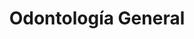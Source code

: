 ---
templateKey: specialties-page
language: es
title: Odontología General
redirects: /en/specialties/general-dentistry/

# Hero Section
hero:
  display: true
  type: default
  image: /img/hero-general-dentistry.jpg
  parallax: false
  title: >
    <span class="bebas" style="font-family:Bebas Neue Bold;color:white;font-weight:lighter">Odontología General</span>
  indicator: false
  halfSize: true

# Heading Section
specialtiesHeading:
  display: true
  img: /img/icon-general-dentistry.jpg
  content: El mejor tratamiento de cualquier enfermedad es su prevención y nuestro principal objetivo debe ser el de interponer barreras biológicas que verdaderamente interfieran con su desarrollo.

# Aside section
paragraphSection:
  body: >
    <p><strong>El Odontólogo general se encuentra capacitado para prevenir, diagnosticar y tratar los problemas comunes del público en general. </strong> Si usted requiere de un CHEQUEO DE RUTINA o de Odontología básica como eliminación de caries, limpieza, profilaxis o prótesis bucal sin compromiso estético, funcional o periodontal, un profesional de práctica general podrá prestarle un excelente servicio. Sin embargo, debido a que las diferentes áreas de la Odontología se han hecho cada vez más complejas y altamente tecnificadas,  <strong>existen numerosos casos que requieren de la intervención de profesionales con largos e intensivos entrenamientos llamados Especialistas.  </strong>Estos individuos se encuentran particularmente capacitados para ejecutar técnicas y procedimientos avanzados brindando resultados altamente predecibles y muchas veces sorprendentes para los pacientes.</p><p><strong>Un buen Odontólogo general se encarga de realizar el triaje y diagnóstico primario del paciente, </strong> resolver los problemas de higiene y RESTAURACIÓN DE CARIES que pueda presentar y referirle, de ser necesario, al Especialista más indicado. Es importante aclarar que  <strong>un verdadero Especialista debe haber cursado estudios de cuarto nivel o Postgrado </strong> en alguna Universidad nacional o extranjera reconocida, con un pensum académico que abarque las horas lectivas exigidas por las diferentes sociedades científicas del país.</p><p><strong>El generalista debe poseer sólidos conocimientos de Patología oral, Radiología, Periodoncia y Gnatología  </strong>para poder detectar la presencia de lesiones o enfermedades en lengua, encías, tejidos blandos y articulaciones temporomandibulares. Debe además ser un verdadero experto en ODONTOLOGÍA OPERATORIA, ya que usualmente  <strong> es el que elabora las preparaciones cavitarias necesarias para el tratamiento de la caries dental,  </strong>aplicando diseños conservadores y tratando de preservar en todo momento la vitalidad pulpar, para finalmente; devolver al órgano su anatomía y funcionalidad habitual mediante el proceso de restauración dental. Debe por tanto conocer y manejar con propiedad los diferentes sistemas adhesivos basados en la técnica de grabado ácido, los múltiples materiales restauradores a base de composite o resina compuesta y los principios más básicos y universales de oclusión y función masticatoria.</p>  
    
  image: /img/aside-general-dentistry.jpg

# Quote Section
quote:
  title: ''
  body: >
    Desafortunadamente la caries dental representa un serio problema de salud pública en nuestro medio, por cuanto más del 98% de la población venezolana la ha padecido, padece o padecerá en algún momento de su vida.
  author: Dra. Vianka Xaviera Torres
  footer:
    position: Odontólogo General - Endodoncista
    clinic: DENTAL VIP, Especialidades Odontológicas s.c.

# Parallax Section
plainParallax:
  image: /img/parallax-general-dentistry.jpg

# Faq Section
faq:
  title:  Preguntas Frecuentes
  blocks:
    - questions:

      - question: ¿Cuáles son las enfermedades más comunes que afectan a dientes y encías?
        answer: >
          <p>Las patologías bucodentales más frecuentes son las caries y las afecciones periodontales (gingivitis y periodontitis). Luego, en menor grado, las enfermedades infecciosas de origen bacteriano, los traumatismos físicos, las lesiones congénitas y el cáncer de boca. Según la Organización Mundial de la Salud entre el 60% y el 90% de los niños en edad escolar y cerca del 99% de los adultos padecen de caries dental, a menudo acompañada de dolor o sensación de molestia.</p>
      - question: ¿Es posible evitarlas?
        answer: >
          <p>Aunque el componente genético es determinante, la incidencia de enfermedades bucodentales puede reducirse de forma considerable controlando los factores de riesgo ya conocidos. El control de la placa dental mediante la práctica constante de una correcta técnica de higiene oral, la reducción de la ingesta de azúcares, la alimentación bien equilibrada rica en frutas, verduras y fibra, la reducción del consumo de alcohol, el cese del hábito tabáquico, los controles profesionales periódicos y las aplicaciones tópicas de flúor impactarán favorablemente en la aparición y prevalencia de caries, periodontopatías y neoplasias bucales.</p>
      - question: ¿Qué es la placa bacteriana?
        answer: >
          <p>La placa dental o bacteriana es una sustancia pegajosa blanco-amarillenta que se adhiere con facilidad a los dientes y que acumula muchas especies de microbios (aerobios y anaerobios) dentro de una matriz intercelular de origen orgánico. La placa se forma a partir de los restos alimenticios que no hayan sido removidos y que sirven de sustrato perfecto para la colonización y multiplicación de bacterias. La importancia de su control radica en el hecho de que es la principal causante de las dos infecciones más habituales de la cavidad bucal: la caries dental y la enfermedad periodontal.</p>
      - question: ¿En qué se diferencia del cálculo o sarro dental?
        answer: >
          <p>El cálculo dental, también conocido como piedra, sarro o tártaro dental, es el resultado de la solidificación de la placa bacteriana por la precipitación y acumulación progresiva de sales minerales; calcio y fósforo principalmente. Por ser una materia mineralizada, rugosa y firmemente adherida a los dientes, aloja y retiene enormes cantidades de placa bacteriana en su superficie, y a diferencia de ella, no puede ser removida por el cepillo dental. Solo una limpieza profesional podrá eliminarlo.</p>
      - question: ¿Es normal que sangren las encías al cepillarse los dientes?
        answer: >
          <p>En lo absoluto. Aunque tal fenómeno podría deberse a una condición de orden sistémico, la causa habitual obedece a la acumulación crónica de placa dental que genera una entidad patológica inflamatoria reversible conocida como gingivitis, pero que agravada, conduce a la formación de sarro, sacos patológicos, resorción del hueso alveolar y caída de los dientes (periodontitis). La hemorragia de origen gingival es el signo más evidente de la llamada enfermedad periodontal.</p>
      - question: ¿Por qué se produce el mal aliento?
        answer: >
          <p>La halitosis, también conocida como mal aliento, se define como el conjunto de olores desagradables que se emiten por la boca. Es un problema que afecta a una de cada tres personas y está asociado con una higiene bucal deficiente o con enfermedades de la cavidad oral, aunque en ocasiones, puede ser manifestación clínica de alguna otra enfermedad de corte sistémico o gastrointestinal.</p>
      - question: ¿Cuál es la mejor técnica de higiene oral?
        answer: >
          <p>Aquella que se practica religiosamente después de cada comida y que contempla el uso del cepillo convencional, cepillo interproximal, hilo dental y enjuague bucal. Un cepillado óptimo toma al menos tres minutos de tiempo y para realizarlo adecuadamente debemos colocar las cerdas sobre la superficie dental y su encía contigua con una angulación de 45 grados, para luego, aplicar movimientos horizontales cortos y suaves prestando especial atención a la interfase diente-encía, a los dientes posteriores de difícil acceso y a las zonas donde haya obturaciones, coronas, aparatos de ortodoncia o implantes dentales. Jamás olvide cepillar su lengua.</p>
      - question: ¿Son los cepillos eléctricos mejores que los cepillos manuales?
        answer: >
          <p>Definitivamente ambos son efectivos, con ambos tipos se puede alcanzar un cepillado dental óptimo y eficaz. Puede utilizar el que más le acomode, siempre y cuando la técnica sea adecuada. Los cepillos eléctricos pueden funcionar mejor que los manuales en personas con destreza limitada, artritis, enfermedades degenerativas, mentales o que comprometan la capacidad motriz.</p>
      - question: ¿Cada cuánto tiempo se debe visitar al Odontólogo?
        answer: >
          <p>Normalmente se recomienda una vez al año. Afortunadamente el proceso de desarrollo de caries y sarro es relativamente lento si se practica una higiene oral razonable, por lo que un control cada 12 meses será adecuado para prevenir enfermedades, detectar y tratar lesiones incipientes y mantener sanos boca, dientes y encías. Sin embargo, para algunas personas con patologías preexistentes, rehabilitaciones orales extensas, implantes dentales, tratamientos de ortodoncia o malos hábitos, es posible que sea necesaria una frecuencia mayor, que puede oscilar entre 2 y 4 veces al año. Un caso típico es el de aquellos pacientes que sufren de gingivitis o periodontitis crónica, y que suelen requerir de una terapia permanente de soporte periodontal.</p>
      - question: ¿Por qué son necesarias varias radiografías para hacer un buen diagnóstico oral?
        answer: >
          <p>Porque exponen detalles que no son accesibles al ojo humano. Solo a través de las imágenes radiológicas podremos detectar las muy frecuentes caries proximales (las que se forman en las superficies de contacto de los dientes), las alteraciones y resorciones del hueso alveolar e interproximal, las enfermedades periodontales, las afecciones pulpares y periapicales, las reabsorciones radiculares, los dientes incluidos, los tumores y quistes odontogénicos y las restauraciones defectuosas o permeables; entre otras anomalías. Un diagnóstico sin el soporte de la evidencia radiográfica dejará siempre mucho que desear.</p>
    - questions:
      - question: ¿Qué es una tartrectomía o profilaxis?
        answer: >
          <p>Es lo que se conoce popularmente como “limpieza dental”. La tartrectomía es un procedimiento operatorio que consiste en la eliminación mecánica de todo el cálculo y placa dental acumulada en los dientes, margen gingival y espacios interdentales, mediante el uso de aparatos ultrasónicos e instrumentos odontológicos especiales. Debe practicarse periódicamente, cada 6 o 12 meses, ya que existen zonas en la boca a las que ni siquiera un correcto cepillado es capaz de llegar.</p>
      - question: ¿En qué consiste un pulido?
        answer: >
          <p>Tanto los dientes naturales como los artificiales sufren desgaste, y con el tiempo, adquieren ciertas rugosidades en sus capas externas que es recomendable eliminar. Existen diversas técnicas para ello que aportan no solo un beneficio estético, sino también higiénico y funcional, ya que una superficie lisa y pulida retiene menor cantidad de placa dental y es entonces más fácil de abordar y limpiar.</p>
      - question: ¿Cuáles son los beneficios de una aplicación tópica de flúor?
        answer: >
          <p>Este elemento químico otorga tres beneficios principales: aumenta la resistencia del esmalte, es antibacteriano y promueve la remineralización. Los fluoruros inhiben directamente la formación de ácidos bacterianos y contribuyen a la incorporación de iones de calcio y fosfato en el esmalte, disminuyendo su susceptibilidad a la caries dental. Normalmente se aplican en forma de gel con el uso de cubetas especiales y directamente sobre la superficie dental.</p>
      - question: ¿Cómo se forman las caries?
        answer: >
          <p>Si no son removidas periódicamente, las bacterias contenidas en la placa dental generan potentes ácidos orgánicos que atacan y desmineralizan los tejidos duros o inorgánicos de los dientes susceptibles. Así, en la superficie del esmalte, podrán formarse surcos y grietas que propiciarán la entrada de nuevas bacterias y la proliferación de mayor cantidad de placa bacteriana. Este proceso de desmineralización puede ser reversible en las primeras fases, sin embargo, el ataque continuado de los ácidos conducirá a una mayor destrucción del esmalte dental y a la creación de cavidades en la superficie del diente que podrían llegar a la dentina, e incluso, a la pulpa dental; comprometiendo entonces su vitalidad.</p>
      - question: ¿Cómo se curan o eliminan?
        answer: >
          <p>Depende del desarrollo, extensión y profundidad de las mismas. Si es incipiente o moderada se elimina todo el tejido infectado y se obtura la cavidad con un material especial, generalmente a base de composite o resina fotocurada. En estados más avanzados la caries suele afectar a la pulpa dental o nervio del diente y es entonces necesario realizar un tratamiento de conducto. Además, después de la endodoncia, suele indicarse una incrustación o corona cerámica para proteger la estructura dental remanente debilitada y evitar su fractura.</p>
      - question: ¿Todavía se utiliza la amalgama dental?
        answer: >
          <p>Aunque la aparición de nuevos materiales adhesivos para obturación directa ha sido muy beneficiosa desde el punto de vista estético, de ninguna manera afectan la pertinencia e indicación de otros materiales tradicionales todavía más resistentes, más duraderos y más económicos. Es el caso de la amalgama de plata, que indudablemente sigue siendo la mejor opción en situaciones donde los dientes restaurados, por el tipo de mordida, queden expuestos a fuerzas o sobrecargas considerables; tal y como ocurre con muchos dientes posteriores, a nivel de molares.</p>
      - question: ¿Qué son y cómo se colocan las resinas o composites?
        answer: >
          <p>Son materiales sintéticos mezclados heterogéneamente para formar un solo compuesto de elementos variados. Se utilizan en Odontología para obturar dientes porque son muy estéticos, y además, se adhieren micromecánicamente a su superficie mediante la técnica de grabado ácido. Las resinas compuestas constan de un componente orgánico polimérico llamado matriz y un componente inorgánico que actúa como mineral de relleno. Generalmente son fotosensibles y se utiliza luz halógena para su colocación.</p>
      - question: ¿En qué momento es necesario reemplazar una obturación antigua?
        answer: >
          <p>La respuesta es muy sencilla, cuando exista sensibilidad dental, cuando el material esté deteriorado, roto o fracturado, cuando se observe filtración marginal y/o caries de recidiva o cuando tras un estudio radiográfico se detecte un área radiolúcida coronal que sugiera una falla de tipo cohesivo.</p>
      - question: ¿Qué es el bruxismo?
        answer: >
          <p>El bruxismo es el hábito involuntario de apretar o rechinar los dientes sin propósitos funcionales. Afecta a entre un 10% y un 20% de la población, pudiendo generar dolor de cabeza, dolor de los músculos masticatorios, cuello y oído. El rechinamiento, si no es tratado a tiempo, puede llegar a desgastar o fracturar los dientes por completo, comprometiendo la estética y la función oclusal de la persona.</p>
      - question: ¿Cuándo se indica una férula nocturna?
        answer: >
          <p>La férula dental o férula de descarga, estabilización o desprogramación es un dispositivo de resina acrílica transparente, duro, hecho a medida y que se coloca en la arcada superior o inferior (según las características del caso) del paciente, y que sirve para el tratamiento paliativo del bruxismo y para reducir la hiperactividad muscular asociada con los trastornos oclusales, funcionales e inflamatorios de la articulación temporomandibular (ATM). También lo indicamos de rutina como aparato protector en pacientes con rehabilitaciones fijas extensas o implantoasistidas.</p>

# Clinic Cases
clinicCases:
  title: Odontología General - Casos Clínicos
  items:
    - image: /img/clinic-cases-general-dentistry-es-01-thumb.jpg
      title: > 
        <h6>Abrasiones Cervicales</h6>
    - image: /img/clinic-cases-general-dentistry-es-02-thumb.jpg
      title: >
        <h6>fractura de amalgama</h6>
    - image: /img/clinic-cases-general-dentistry-es-03-thumb.jpg
      title: >
        <h6>Restauración de Caries Interproximales </h6>
    - image: /img/clinic-cases-general-dentistry-es-04-thumb.jpg
      title: >
        <h6>Ferulización por traumatismo Dental</h6>
    - image: /img/clinic-cases-general-dentistry-es-05-thumb.jpg
      title: >
        <h6>Tratamiento de la Caries Dental </h6>
    - image: /img/clinic-cases-general-dentistry-es-06-thumb.jpg
      title: >
        <h6>Cavidades Clase III y Resinas Fotocuradas</h6>
    - image: /img/clinic-cases-general-dentistry-es-07-thumb.jpg
      title: >
        <h6>Prótesis Fija Provisional</h6>
    - image: /img/clinic-cases-general-dentistry-es-08-thumb.jpg
      title: >
        <h6>Dentadura Parcial Removible <em>(DPR)</em> Superior</h6>
    - image: /img/clinic-cases-general-dentistry-es-09-thumb.jpg
      title: >
        <h6>Fractura del Borde Incisal</h6>
    - image: /img/clinic-cases-general-dentistry-es-10-thumb.jpg
      title: >
        <h6>Tratamiento de Lesión en Lengua </h6>
    - image: /img/clinic-cases-general-dentistry-es-11-thumb.jpg 
      title: >
        <h6>Reemplazo de Prótesis Dentomucosoportada</h6>
    - image: /img/clinic-cases-general-dentistry-es-12-thumb.jpg
      title: >
        <h6>Incrustación de Porcelana</h6>
    - image: /img/clinic-cases-general-dentistry-es-13-thumb.jpg
      title: >
        <h6>Tartrectomía o Limpieza Dental</h6>
    - image: /img/clinic-cases-general-dentistry-es-14-thumb.jpg
      title: >
        <h6>Reconstrucción con Composite de Microrelleno </h6>
    - image: /img/clinic-cases-general-dentistry-es-15-thumb.jpg
      title: >
        <h6>Corona Totalcerámica</h6>
    - image: /img/clinic-cases-general-dentistry-es-16-thumb.jpg
      title: >
        <h6>Implante Dental y Corona de Zirconio</h6>
    - image: /img/clinic-cases-general-dentistry-es-17-thumb.jpg
      title: >
        <h6>Profilaxis y Pulido Dental</h6>
    - image: /img/clinic-cases-general-dentistry-es-18-thumb.jpg
      title: >
        <h6>Prótesis Removible sin Ganchos Visibles</h6>
    - image: /img/clinic-cases-general-dentistry-es-19-thumb.jpg
      title: >
        <h6>DPR de Acrílico Termopolimerizable</h6>
    - image: /img/clinic-cases-general-dentistry-es-20-thumb.jpg
      title: >
        <h6>Pernos de Fibra y Coronas libres de Metal</h6>
    - image: /img/clinic-cases-general-dentistry-es-21-thumb.jpg
      title: >
        <h6>Coronas de Zirconio en Incisivos Superiores </h6>
  lightbox:
    placeholder: ''
    type: ''
    images: 
      - image: /img/clinic-cases-general-dentistry-es-01.jpg
      - image: /img/clinic-cases-general-dentistry-es-02.jpg
      - image: /img/clinic-cases-general-dentistry-es-03.jpg
      - image: /img/clinic-cases-general-dentistry-es-04.jpg
      - image: /img/clinic-cases-general-dentistry-es-05.jpg
      - image: /img/clinic-cases-general-dentistry-es-06.jpg
      - image: /img/clinic-cases-general-dentistry-es-07.jpg
      - image: /img/clinic-cases-general-dentistry-es-08.jpg
      - image: /img/clinic-cases-general-dentistry-es-09.jpg
      - image: /img/clinic-cases-general-dentistry-es-10.jpg
      - image: /img/clinic-cases-general-dentistry-es-11.jpg
      - image: /img/clinic-cases-general-dentistry-es-12.jpg
      - image: /img/clinic-cases-general-dentistry-es-13.jpg
      - image: /img/clinic-cases-general-dentistry-es-14.jpg
      - image: /img/clinic-cases-general-dentistry-es-15.jpg
      - image: /img/clinic-cases-general-dentistry-es-16.jpg
      - image: /img/clinic-cases-general-dentistry-es-17.jpg
      - image: /img/clinic-cases-general-dentistry-es-18.jpg
      - image: /img/clinic-cases-general-dentistry-es-19.jpg
      - image: /img/clinic-cases-general-dentistry-es-20.jpg
      - image: /img/clinic-cases-general-dentistry-es-21.jpg

# Responsive Aside Paragraphs
asides:
  display: false
  sections:
    - align: right
      title: >
        <h3>''</h3>
      content: >
        <p>''</p>
      image: /img/professionals-dr-castor-jose-garaban-povea.png
      footer:
        display: true
        image:
          src: /img/professionals-dr-castor-jose-garaban-povea-studies.jpg
          display: true
        button:
          text: ''
          to: ''
          display: false
  
  
# Testimonial Section
lightQuote:
  color: '#fff'
  display: true
  img:
    ld: /img/quotes-general-dentistry.jpg
    pt: /img/quotes-general-dentistry-portrait.jpg
  content: EXCELENTES PROFESIONALES, MUY DETALLISTAS A LA HORA DE DIAGNOSTICAR Y CON MUY BUENA DISPOSICIÓN PARA EXPONER AL PACIENTE LOS PROBLEMAS DENTALES DETECTADOS Y LOS PROCEDIMIENTOS PERTINENTES PARA SU INMEDIATA CORRECCIÓN. FORMAN UN EQUIPO DE PRIMER NIVEL. "

# Contact Form
form:
  title: ¡Consúltenos Ahora Mismo!
  img: /img/parallax-form-specialties.png

# Procedures Section
procedures:
  display: true
  title: ¡Dele a su Salud el Valor que se Merece!
  procedures:
    - title: Instalaciones
      to: /la-clinica/instalaciones/
      img: /img/procedures-facilities.jpg
    - title: Tecnología
      to: /la-clinica/tecnologia/
      img: /img/procedures-technology.jpg
    - title: Profesionales
      to:  /profesionales/
      img: /img/procedures-professionals.png
---
